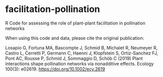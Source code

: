 # facilitation-pollination
R Code for assessing the role of plant-plant facilitation in pollination networks

When using this code and data, please cite the original publication:

Losapio G, Fortuna MA, Bascompte J, Schmid B, Michalet R, Neumeyer R, Castro L, Cerretti P, Germann C, Haenni J, Klopfstein S, Ortiz-Sanchez FJ, Pont AC, Rousse P, Schmid J, Sommaggio D, Schöb C (2019) Plant interactions shape pollination networks via nonadditive effects. Ecology 100(3): e02619. https://doi.org/10.1002/ecy.2619
